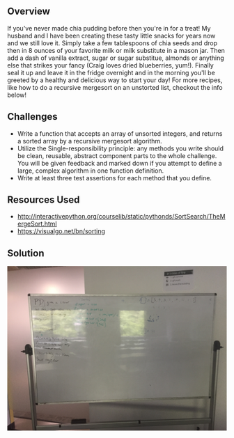## Overview
If you've never made chia pudding before then you're in for a treat! My husband and I have been creating these tasty little snacks for years now and we still love it. Simply take a few tablespoons of chia seeds and drop then in 8 ounces of your favorite milk or milk substitute in a mason jar. Then add a dash of vanilla extract, sugar or sugar substitue, almonds or anything else that strikes your fancy (Craig loves dried blueberries, yum!). Finally seal it up and leave it in the fridge overnight and in the morning you'll be greeted by a healthy and delicious way to start your day!
For more recipes, like how to do a recursive mergesort on an unstorted list, checkout the info below!


## Challenges
* Write a function that accepts an array of unsorted integers, and returns a sorted array by a recursive mergesort algorithm.
* Utilize the Single-responsibility principle: any methods you write should be clean, reusable, abstract component parts to the whole challenge. You will be given feedback and marked down if you attempt to define a large, complex algorithm in one function definition.
* Write at least three test assertions for each method that you define.


## Resources Used
* http://interactivepython.org/courselib/static/pythonds/SortSearch/TheMergeSort.html
* https://visualgo.net/bn/sorting

## Solution
![Solution](../../../assets/36_mergesort.JPG)
